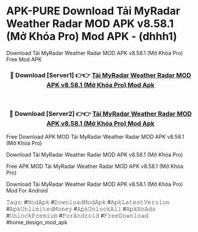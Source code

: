 # APK-PURE Download Tải MyRadar Weather Radar MOD APK v8.58.1 (Mở Khóa Pro) Mod APK - (dhhh1)
Download Tải MyRadar Weather Radar MOD APK v8.58.1 (Mở Khóa Pro) Free Mod APK

<div align="center">
<h3>🔴 Download [Server1] 👉👉 <a href="https://apk-comot.site?title=Tải_MyRadar_Weather_Radar_MOD_APK_v8.58.1_(Mở_Khóa_Pro)">Tải MyRadar Weather Radar MOD APK v8.58.1 (Mở Khóa Pro) Mod Apk</a></h3><br>

<h3>🔴 Download [Server2] 👉👉 <a href="https://apk-comot.site?title=Tải_MyRadar_Weather_Radar_MOD_APK_v8.58.1_(Mở_Khóa_Pro)">Tải MyRadar Weather Radar MOD APK v8.58.1 (Mở Khóa Pro) Mod Apk</a></h3>
</div>


Free Download APK MOD Tải MyRadar Weather Radar MOD APK v8.58.1 (Mở Khóa Pro)

Download Tải MyRadar Weather Radar MOD APK v8.58.1 (Mở Khóa Pro) 

Free APK MOD Tải MyRadar Weather Radar MOD APK v8.58.1 (Mở Khóa Pro) 

Download Tải MyRadar Weather Radar MOD APK v8.58.1 (Mở Khóa Pro) Mod For Android

𝚃𝚊𝚐𝚜: #𝙼𝚘𝚍𝙰𝚙𝚔 #𝙳𝚘𝚠𝚗𝚕𝚘𝚊𝚍𝙼𝚘𝚍𝙰𝚙𝚔 #𝙰𝚙𝚔𝙻𝚊𝚝𝚎𝚜𝚝𝚅𝚎𝚛𝚜𝚒𝚘𝚗 #𝙰𝚙𝚔𝚄𝚗𝚕𝚒𝚖𝚒𝚝𝚎𝚍𝙼𝚘𝚗𝚎𝚢 #𝙰𝚙𝚔𝚄𝚗𝚕𝚘𝚌𝚔𝙰𝚕𝚕 #𝙰𝚙𝚔𝙽𝚘𝙰𝚍𝚜 #𝚄𝚗𝚕𝚘𝚌𝚔𝙿𝚛𝚎𝚖𝚒𝚞𝚖 #𝙵𝚘𝚛𝙰𝚗𝚍𝚛𝚘𝚒𝚍 #𝙵𝚛𝚎𝚎𝙳𝚘𝚠𝚗𝚕𝚘𝚊𝚍 #home_design_mod_apk